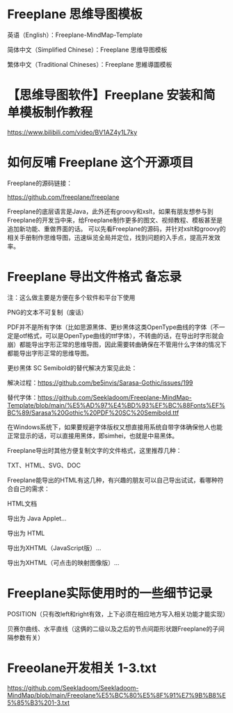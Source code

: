 # Freeplane 思维导图模板
英语（English）：Freeplane-MindMap-Template

简体中文（Simplified Chinese）：Freeplane 思维导图模板

繁体中文（Traditional Chineses）：Freeplane 思維導圖模板

# 【思维导图软件】Freeplane 安装和简单模板制作教程

https://www.bilibili.com/video/BV1AZ4y1L7ky

# 如何反哺 Freeplane 这个开源项目

Freeplane的源码链接：

https://github.com/freeplane/freeplane

Freeplane的底层语言是Java，此外还有groovy和xslt，如果有朋友想参与到Freeplane的开发当中来，给Freeplane制作更多的图文、视频教程、模板甚至是追加新功能、重做界面的话。
可以先看Freeplane的源码，并针对xslt和groovy的相关手册制作思维导图，迅速纵览全局并定位，找到问题的入手点，提高开发效率。

# Freeplane 导出文件格式 备忘录
注：这么做主要是方便在多个软件和平台下使用

PNG的文本不可复制（废话）

PDF并不是所有字体（比如思源黑体、更纱黑体这类OpenType曲线的字体（不一定是otf格式，可以是OpenType曲线的ttf字体），不转曲的话，在导出时字形就会崩）都能导出字形正常的思维导图，因此需要转曲确保在不管用什么字体的情况下都能导出字形正常的思维导图。

更纱黑体 SC Semibold的替代解决方案见此处：

解决过程：https://github.com/be5invis/Sarasa-Gothic/issues/199

替代字体：https://github.com/Seekladoom/Freeplane-MindMap-Template/blob/main/%E5%AD%97%E4%BD%93%EF%BC%88Fonts%EF%BC%89/Sarasa%20Gothic%20PDF%20SC%20Semibold.ttf

在Windows系统下，如果要规避字体版权又想直接用系统自带字体确保他人也能正常显示的话，可以直接用黑体，即simhei，也就是中易黑体。


Freeplane导出时其他方便复制文字的文件格式，这里推荐几种：

TXT、HTML、SVG、DOC


Freeplane能导出的HTML有这几种，有兴趣的朋友可以自己导出试试，看哪种符合自己的需求：

HTML文档

导出为 Java Applet…

导出为 HTML

导出为XHTML（JavaScript版）…

导出为XHTML（可点击的映射图像版）…


# Freeplane实际使用时的一些细节记录
POSITION（只有改left和right有效，上下必须在相应地方写入相关功能才能实现）

贝赛尔曲线、水平直线（这俩的二级以及之后的节点间距形状跟Freeplane的子间隔参数有关）

# Freeolane开发相关 1-3.txt
https://github.com/Seekladoom/Seekladoom-MindMap/blob/main/Freeolane%E5%BC%80%E5%8F%91%E7%9B%B8%E5%85%B3%201-3.txt
